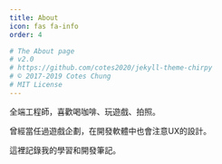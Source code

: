 ```yaml
---
title: About
icon: fas fa-info
order: 4

# The About page
# v2.0
# https://github.com/cotes2020/jekyll-theme-chirpy
# © 2017-2019 Cotes Chung
# MIT License
---
```



全端工程師，喜歡喝咖啡、玩遊戲、拍照。

曾經當任過遊戲企劃，在開發軟體中也會注意UX的設計。

這裡記錄我的學習和開發筆記。